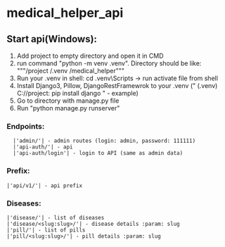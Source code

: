 # medical_helper_api
## Start api(Windows):
1. Add project to empty directory and open it in CMD
2. run command "python -m venv .venv". Directory should be like:
"""/project
      /.venv
      /medical_helper"""
3. Run your .venv in shell: cd .venv\Scripts -> run activate file from shell
4. Install Django3, Pillow, DjangoRestFramewrok to your .venv (" (.venv) C://project: pip install django " - example)
5. Go to directory with manage.py file
6. Run "python manage.py runserver"

### Endpoints:
      |'admin/'| - admin routes (login: admin, password: 111111)
      |'api-auth/'| - api
      |'api-auth/login'| - login to API (same as admin data)
  ### Prefix:
    |'api/v1/'| - api prefix
  ### Diseases:
    |'disease/'| - list of diseases
    |'disease/<slug:slug>/'| - disease details :param: slug
    |'pill/'| - list of pills
    |'pill/<slug:slug>/'| - pill details :param: slug
    

